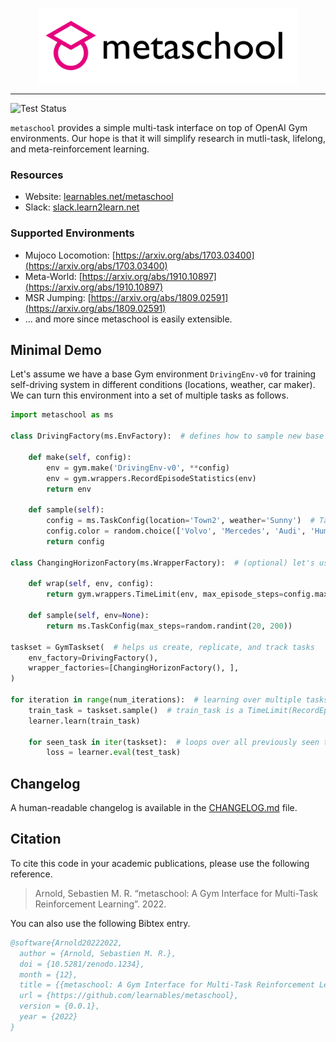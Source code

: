 <!-- <p align="center"><img src="assets/images/metaschool-full.png" height="120px" /></p> -->
<p align="center"><img src="https://raw.githubusercontent.com/learnables/metaschool/master/docs/assets/images/metaschool-full.png" height="120px" /></p>

--------------------------------------------------------------------------------

![Test Status](https://github.com/learnables/metaschool/workflows/Testing/badge.svg?branch=master)

`metaschool` provides a simple multi-task interface on top of OpenAI Gym environments.
Our hope is that it will simplify research in mutli-task, lifelong, and meta-reinforcement learning.


### Resources

* Website: [learnables.net/metaschool](https://learnables.net/metaschool)
* Slack: [slack.learn2learn.net](http://slack.learn2learn.net/)

### Supported Environments

* Mujoco Locomotion: [https://arxiv.org/abs/1703.03400](https://arxiv.org/abs/1703.03400)
* Meta-World: [https://arxiv.org/abs/1910.10897](https://arxiv.org/abs/1910.10897)
* MSR Jumping: [https://arxiv.org/abs/1809.02591](https://arxiv.org/abs/1809.02591)
* ... and more since metaschool is easily extensible.

## Minimal Demo

Let's assume we have a base Gym environment `DrivingEnv-v0` for training self-driving system in different conditions (locations, weather, car maker).
We can turn this environment into a set of multiple tasks as follows.

~~~python
import metaschool as ms

class DrivingFactory(ms.EnvFactory):  # defines how to sample new base environments

    def make(self, config):
        env = gym.make('DrivingEnv-v0', **config)
        env = gym.wrappers.RecordEpisodeStatistics(env)
        return env

    def sample(self):
        config = ms.TaskConfig(location='Town2', weather='Sunny')  # TaskConfig is a dict-like configuration
        config.color = random.choice(['Volvo', 'Mercedes', 'Audi', 'Hummer'])
        return config

class ChangingHorizonFactory(ms.WrapperFactory):  # (optional) let's us randomize base envs with wrappers

    def wrap(self, env, config):
        return gym.wrappers.TimeLimit(env, max_episode_steps=config.max_steps)

    def sample(self, env=None):
        return ms.TaskConfig(max_steps=random.randint(20, 200))

taskset = GymTaskset(  # helps us create, replicate, and track tasks
    env_factory=DrivingFactory(),
    wrapper_factories=[ChangingHorizonFactory(), ],
)

for iteration in range(num_iterations):  # learning over multiple tasks
    train_task = taskset.sample()  # train_task is a TimeLimit(RecordEpisodeStatistics(DrivingEnv)) with randomized configurations
    learner.learn(train_task)

    for seen_task in iter(taskset):  # loops over all previously seen tasks
        loss = learner.eval(test_task)
~~~

## Changelog

A human-readable changelog is available in the [CHANGELOG.md](CHANGELOG.md) file.

## Citation

To cite this code in your academic publications, please use the following reference.

> Arnold, Sebastien M. R. “metaschool: A Gym Interface for Multi-Task Reinforcement Learning”. 2022.

You can also use the following Bibtex entry.

~~~bib
@software{Arnold20222022,
  author = {Arnold, Sebastien M. R.},
  doi = {10.5281/zenodo.1234},
  month = {12},
  title = {{metaschool: A Gym Interface for Multi-Task Reinforcement Learning}},
  url = {https://github.com/learnables/metaschool},
  version = {0.0.1},
  year = {2022}
}
~~~
